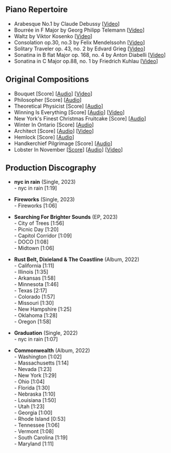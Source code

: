 ---
---

## Piano Repertoire

- Arabesque No.1 by Claude Debussy [<a href="https://www.youtube.com/watch?v=klX6rMRBZgA&ab_channel=BostonLobster" target="_blank">Video</a>]
- Bourrée in F Major by Georg Philipp Telemann [<a href="https://www.youtube.com/watch?v=0rdIbREJi2g&ab_channel=BostonLobster" target="_blank">Video</a>]
- Waltz by Viktor Kosenko [<a href="https://www.youtube.com/watch?v=0IMaX3coL5g&ab_channel=BostonLobster" target="_blank">Video</a>]
- Consolation op.30, no.3 by Felix Mendelssohn [<a href="https://www.youtube.com/watch?v=j2MC4k0dUOM&ab_channel=BostonLobster" target="_blank">Video</a>]
- Solitary Traveler op. 43, no. 2 by Edvard Grieg [<a href="https://www.youtube.com/watch?v=dYkF7TN5nGE&ab_channel=BostonLobster" target="_blank">Video</a>]
- Sonatina in B flat Major op. 168, no. 4 by Anton Diabelli [<a href="https://www.youtube.com/watch?v=8EtvbvRzL9E&ab_channel=BostonLobster" target="_blank">Video</a>]
- Sonatina in C Major op.88, no. 1 by Friedrich Kuhlau [<a href="https://www.youtube.com/watch?v=qkKXUaOhxUI&ab_channel=BostonLobster" target="_blank">Video</a>]

## Original Compositions

- Bouquet [Score] [<a href="https://www.youtube.com/watch?v=aPqIYhZUp4M&ab_channel=BianLee" target="_blank">Audio</a>] [<a href="https://www.youtube.com/watch?v=kDC-_s00ph4" target="_blank">Video</a>]
- Philosopher [Score] [<a href="https://www.youtube.com/watch?v=naxu1ypYGdM&ab_channel=BianLee" target="_blank">Audio</a>]
- Theoretical Physicist [Score] <a href="https://www.youtube.com/watch?v=zcobX3fJXD4&ab_channel=BianLee" target="_blank">[Audio]</a>
- Winning Is Everything [Score] [<a href="https://www.youtube.com/watch?v=7DI-XyZmPEo&ab_channel=BianLee" target="_blank">Audio</a>] [<a href="https://www.youtube.com/watch?v=72CBy5geItQ&ab_channel=BianLee" target="_blank">Video</a>]
- New York's Finest Christmas Fruitcake [Score] [<a href="https://www.youtube.com/watch?v=FUMZDTx2zDk&ab_channel=BianLee" target="_blank">Audio</a>]
- Winter In Ontario [Score] [<a href="https://www.youtube.com/watch?v=V3JkChJJdH8&ab_channel=BianLee" target="_blank">Audio</a>]
- Architect [Score] [<a href="https://www.youtube.com/watch?v=P3RHf7foOj4&ab_channel=BianLee" target="_blank">Audio</a>] [<a href="https://www.youtube.com/watch?v=48-mFN2U7z0&ab_channel=BianLee" target="_blank">Video</a>]
- Hemlock [Score] [<a href="https://www.youtube.com/watch?v=npQkSExThjM&ab_channel=BianLee" target="_blank">Audio</a>]
- Handkerchief Pilgrimage [Score] [<a href="https://www.youtube.com/watch?v=SYn19jmQt5Q&ab_channel=BianLee" target="_blank">Audio</a>]
- Lobster In November [<a href="/assets/lobster_in_november.pdf" target="_blank">Score</a>] [<a href="https://www.youtube.com/watch?v=QN3W2AmGs8w&ab_channel=BianLee" target="_blank">Audio</a>] [<a href="https://www.youtube.com/watch?v=zA_INFJ1EUg&ab_channel=BianLee" target="_blank">Video</a>]

## Production Discography

- <b>nyc in rain</b> (Single, 2023)
  <br/> - nyc in rain [1:19]

- <b>Fireworks</b> (Single, 2023)
  <br/> - Fireworks [1:06]

- <b>Searching For Brighter Sounds</b> (EP, 2023)
  <br/> - City of Trees [1:56]
  <br/> - Picnic Day [1:20]
  <br/> - Capitol Corridor [1:09]
  <br/> - DOCO [1:08]
  <br/> - Midtown [1:06]

- <b>Rust Belt, Dixieland & The Coastline</b> (Album, 2022)
  <br/> - California [1:11]
  <br/> - Illinois [1:35]
  <br/> - Arkansas [1:58]
  <br/> - Minnesota [1:46]
  <br/> - Texas [2:17]
  <br/> - Colorado [1:57]
  <br/> - Missouri [1:30]
  <br/> - New Hampshire [1:25]
  <br/> - Oklahoma [1:28]
  <br/> - Oregon [1:58]

- <b>Graduation</b> (Single, 2022)
  <br/> - nyc in rain [1:07]

- <b>Commonwealth</b> (Album, 2022)
  <br/> - Washington [1:02]
  <br/> - Massachusetts [1:14]
  <br/> - Nevada [1:23]
  <br/> - New York [1:29]
  <br/> - Ohio [1:04]
  <br/> - Florida [1:30]
  <br/> - Nebraska [1:10]
  <br/> - Louisiana [1:50]
  <br/> - Utah [1:23]
  <br/> - Georgia [1:00]
  <br/> - Rhode Island [0:53]
  <br/> - Tennessee [1:06]
  <br/> - Vermont [1:08]
  <br/> - South Carolina [1:19]
  <br/> - Maryland [1:11]
